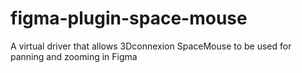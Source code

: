 # figma-plugin-space-mouse
A virtual driver that allows 3Dconnexion SpaceMouse to be used for panning and zooming in Figma
